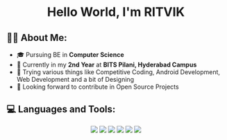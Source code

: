 <h1 align="center"> Hello World, I'm <b>RITVIK</b> </h1>


## 🙋‍♂️ About Me:

- 🎓 Pursuing BE in **Computer Science**
- 🏫 Currently in my **2nd Year** at **BITS Pilani, Hyderabad Campus**
- 🙂 Trying various things like Competitive Coding, Android Development,
Web Development and a bit of Designing
- 🚀 Looking forward to contribute in Open Source Projects


## 💻 Languages and Tools:

<p align="center">
    <img src="https://img.icons8.com/color/60/000000/c-plus-plus-logo.png"/>
    <img src="https://img.icons8.com/color/60/000000/html-5--v1.png"/>
    <img src="https://img.icons8.com/color/60/000000/css3.png"/>
    <img src="https://img.icons8.com/color/60/000000/python--v1.png"/>
    <img src="https://img.icons8.com/color/60/000000/mysql-logo.png"/>
    <img src="https://img.icons8.com/color/60/000000/kotlin.png"/>
</p>
